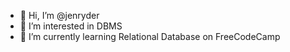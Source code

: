 - 👋 Hi, I’m @jenryder
- 👀 I’m interested in DBMS
- 🌱 I’m currently learning Relational Database on FreeCodeCamp
<!--- 💞️ I’m looking to collaborate on ...
- 📫 How to reach me ...
--->
<!---
jenryder/jenryder is a ✨ special ✨ repository because its `README.md` (this file) appears on your GitHub profile.
You can click the Preview link to take a look at your changes.
--->

